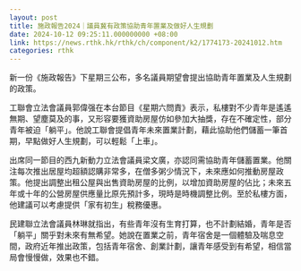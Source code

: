 ```yaml
---
layout: post
title: 施政報告2024｜議員冀有政策協助青年置業及做好人生規劃
date: 2024-10-12 09:25:11.000000000 +08:00
link: https://news.rthk.hk/rthk/ch/component/k2/1774173-20241012.htm
categories: rthk
---
```


新一份《施政報告》下星期三公布，多名議員期望會提出協助青年置業及人生規劃的政策。

工聯會立法會議員郭偉强在本台節目《星期六問責》表示，私樓對不少青年是遙遙無期、望塵莫及的事，又形容要獲資助房屋仿如參加大抽獎，存在不確定性，部分青年被迫「躺平」。他說工聯會提倡青年未來置業計劃，藉此協助他們儲蓄一筆首期，早點做好人生規劃，可以輕鬆「上車」。

出席同一節目的西九新動力立法會議員梁文廣，亦認同需協助青年儲蓄置業。他關注每次推出居屋均超額認購非常多，在僧多粥少情況下，未來應如何推動房屋政策。他提出調整出租公屋與出售資助房屋的比例，以增加資助房屋的佔比；未來五年或十年的公營房屋供應量比原先預計多，現時是時機調整比例。至於私樓方面，他建議可以考慮提供「家有初生」稅務優惠。

民建聯立法會議員林琳就指出，有些青年沒有生育打算，也不計劃結婚，青年是否「躺平」關乎對未來有無希望。她說在置業之前，青年宿舍是一個體驗及喘息空間，政府近年推出政策，包括青年宿舍、創業計劃，讓青年感受到有希望，相信當局會慢慢做，效果也不錯。
